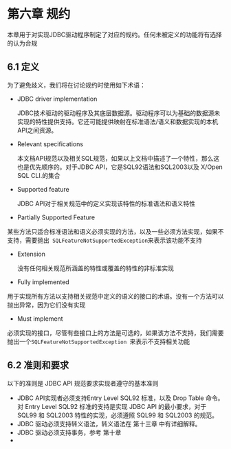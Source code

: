 # 第六章 规约

 本章用于对实现JDBC驱动程序制定了对应的规约。任何未被定义的功能将有选择的认为合规

## 6.1 定义

为了避免歧义，我们将在讨论规约时使用如下术语：

- JDBC driver implementation 

  JDBC技术驱动的驱动程序及其底层数据源。驱动程序可以为基础的数据源未实现的特性提供支持。它还可能提供映射在标准语法/语义和数据实现的本机API之间资源。

- Relevant specifications

  本文档API规范以及相关SQL规范，如果以上文档中描述了一个特性，那么这也是优先顺序的。对于JDBC API，它是SQL92语法和SQL2003以及 X/Open SQL CLI.的集合

- Supported feature

  JDBC API对于相关规范中的定义实现该特性的标准语法和语义特性

- Partially Supported Feature

​       某些方法只适合标准语法和语义必须实现的方法，以及一些必须方法实现，如果不支持，需要抛出` SQLFeatureNotSupportedException`来表示该功能不支持

- Extension

  没有任何相关规范所涵盖的特性或覆盖的特性的非标准实现

- Fully implemented

​       用于实现所有方法以支持相关规范中定义的语义的接口的术语。没有一个方法可以抛出异常，因为它们没有实现

- Must implement

​      必须实现的接口，尽管有些接口上的方法是可选的，如果该方法不支持，我们需要抛出一个`SQLFeatureNotSupportedException `来表示不支持相关功能

## 6.2 准则和要求

以下的准则是 JDBC API 规范要求实现者遵守的基本准则

- JDBC API实现者必须支持Entry Level SQL92 标准，以及 Drop Table 命令。对 Entry Level SQL92 标准的支持是实现 JDBC API 的最小要求，对于 SQL99 和 SQL2003 特性的实现，必须遵照 SQL99 和 SQL2003 的规范。
- JDBC 驱动必须支持转义语法，转义语法在 第十三章 中有详细解释。
- JDBC 驱动必须支持事务，参考 第十章
- 

